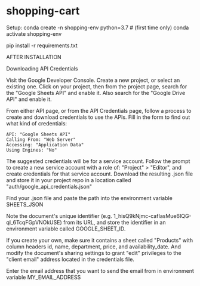 # shopping-cart

Setup:
conda create -n shopping-env python=3.7 # (first time only)
conda activate shopping-env

pip install -r requirements.txt

AFTER INSTALLATION

Downloading API Credentials

Visit the Google Developer Console. Create a new project, or select an existing one. Click on your project, then from the project page, search for the "Google Sheets API" and enable it. Also search for the "Google Drive API" and enable it.

From either API page, or from the API Credentials page, follow a process to create and download credentials to use the APIs. Fill in the form to find out what kind of credentials:

    API: "Google Sheets API"
    Calling From: "Web Server"
    Accessing: "Application Data"
    Using Engines: "No"

The suggested credentials will be for a service account. Follow the prompt to create a new service account with a role of: "Project" > "Editor", and create credentials for that service account. Download the resulting .json file and store it in your project repo in a location called "auth/google_api_credentials.json"

Find your .json file and paste the path into the environment variable SHEETS_JSON



Note the document's unique identifier (e.g. 1_hisQ9kNjmc-cafIasMue6IQG-ql_6TcqFGpVNOkUSE) from its URL, and store the identifier in an environment variable called GOOGLE_SHEET_ID.

If you create your own, make sure it contains a sheet called "Products" with column headers id, name, department, price, and availability_date. And modify the document's sharing settings to grant "edit" privileges to the "client email" address located in the credentials file.


Enter the email address that you want to send the email from in environment variable MY_EMAIL_ADDRESS

